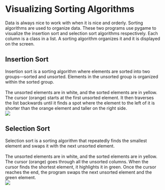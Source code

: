 # Visualizing Sorting Algorithms
Data is always nice to work with when it is nice and orderly. Sorting algorithms are used to organize data. These two programs use pygame to visualize the insertion sort and selection sort algorithms respectively. Each column is a class in a list. A sorting algorithm organizes it and it is displayed on the screen.

## Insertion Sort
Insertion sort is a sorting algorithm where elements are sorted into two groups—sorted and unsorted. Elements in the unsorted group is organized within the sorted group. <br/><br/>
The unsorted elements are in white, and the sorted elements are in yellow. The cursor (orange) starts at the first unsorted element. It then traverses the list backwards until it finds a spot where the element to the left of it is shorter than the orange element and taller on the right side.<br/>
![](images/insertion_sort.GIF)

## Selection Sort 
Selection sort is a sorting algorithm that repeatedly finds the smallest element and swaps it with the next unsorted element. <br/><br/>
The unsorted elements are in white, and the sorted elements are in yellow. The cursor (orange) goes through all the unsorted columns. When the cursor finds the shortest element, it highlights it in green. Once the cursor reaches the end, the program swaps the next unsorted element and the green element. <br/>
![](images/selection_sort.GIF)


